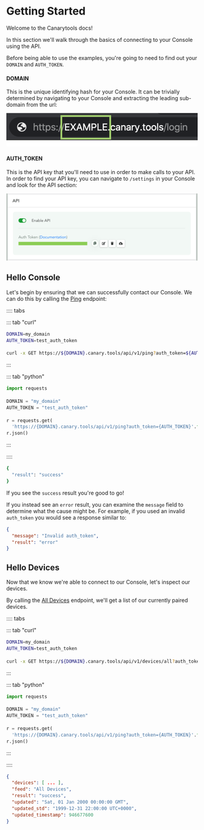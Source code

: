 # Getting Started

Welcome to the Canarytools docs!

In this section we'll walk through the basics of connecting to your Console using the API.

Before being able to use the examples, you're going to need to find out your `DOMAIN` and `AUTH_TOKEN`.

#### DOMAIN

This is the unique identifying hash for your Console. It can be trivially determined by navigating to your Console and extracting the leading sub-domain from the url:

![An image](../images/get-domain.png)

#### AUTH_TOKEN

This is the API key that you'll need to use in order to make calls to your API. In order to find your API key, you can navigate to `/settings` in your Console and look for the API section:

![An image](../images/get-api-key.png)


## Hello Console

Let's begin by ensuring that we can successfully contact our Console. We can do this by calling the [Ping](/api-reference/miscellaneous#ping) endpoint:

:::: tabs

::: tab "curl"

``` bash
DOMAIN=my_domain
AUTH_TOKEN=test_auth_token

curl -x GET https://${DOMAIN}.canary.tools/api/v1/ping?auth_token=${AUTH_TOKEN}
```

:::


::: tab "python"

``` python
import requests

DOMAIN = "my_domain"
AUTH_TOKEN = "test_auth_token"

r = requests.get(
  'https://{DOMAIN}.canary.tools/api/v1/ping?auth_token={AUTH_TOKEN}'.format(DOMAIN=DOMAIN, AUTH_TOKEN=AUTH_TOKEN))
r.json()

```

:::

::::

``` bash
{
  "result": "success"
}
```

If you see the `success` result you're good to go!

If you instead see an `error` result, you can examine the `message` field to determine what the cause might be. For example, if you used an invalid `auth_token` you would see a response similar to:

```json
{
  "message": "Invalid auth_token",
  "result": "error"
}
```

## Hello Devices

Now that we know we're able to connect to our Console, let's inspect our devices.

By calling the [All Devices](/api-reference/devices#all) endpoint, we'll get a list of our currently paired devices.

:::: tabs

::: tab "curl"

``` bash
DOMAIN=my_domain
AUTH_TOKEN=test_auth_token

curl -x GET https://${DOMAIN}.canary.tools/api/v1/devices/all?auth_token=${AUTH_TOKEN}
```

:::


::: tab "python"

``` python
import requests

DOMAIN = "my_domain"
AUTH_TOKEN = "test_auth_token"

r = requests.get(
  'https://{DOMAIN}.canary.tools/api/v1/ping?auth_token={AUTH_TOKEN}'.format(DOMAIN=DOMAIN, AUTH_TOKEN=AUTH_TOKEN))
r.json()

```

:::

::::

```json
{
  "devices": [ ... ],
  "feed": "All Devices",
  "result": "success",
  "updated": "Sat, 01 Jan 2000 00:00:00 GMT",
  "updated_std": "1999-12-31 22:00:00 UTC+0000",
  "updated_timestamp": 946677600
}
```